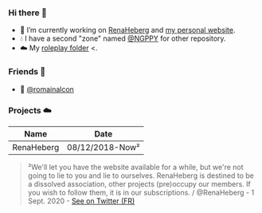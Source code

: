 ### Hi there :wave:
* :thought_balloon: I’m currently working on [RenaHeberg](https://github.com/orgs/RenaHeberg/people) and [my personal website](https://neigeppy.wtf).
* :droplet: I have a second "zone" named [@NGPPY](https://github.com/NGPPY) for other repository.
* :cloud: My [roleplay folder](https://github.com/NGPPY/roleplay-folder) <.

### Friends :dancers:
* :speech_balloon: [@romainalcon](https://github.com/romainalcon)

### Projects :cloud:

Name | Date
------------ | -------------
RenaHeberg | 08/12/2018-Now²

> ²We'll let you have the website available for a while, but we're not going to lie to you and lie to ourselves.
> RenaHeberg is destined to be a dissolved association, other projects (pre)occupy our members.
> If you wish to follow them, it is in our subscriptions. / @RenaHeberg - 1 Sept. 2020 - [See on Twitter (FR)](https://twitter.com/RenaHeberg/status/1297965830337187840)
